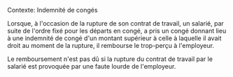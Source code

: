 Contexte: Indemnité de congés

Lorsque, à l'occasion de la rupture de son contrat de travail, un salarié, par suite de l'ordre fixé pour les départs en congé, a pris un congé donnant lieu à une indemnité de congé d'un montant supérieur à celle à laquelle il avait droit au moment de la rupture, il rembourse le trop-perçu à l'employeur.

Le remboursement n'est pas dû si la rupture du contrat de travail par le salarié est provoquée par une faute lourde de l'employeur.